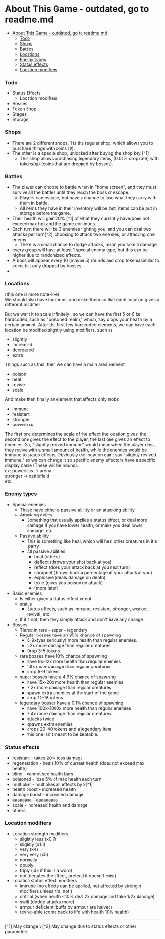 # About This Game - outdated, go to readme.md

<!-- TOC -->
* [About This Game - outdated, go to readme.md](#about-this-game---outdated-go-to-readmemd)
    * [Todo](#todo)
    * [Shops](#shops)
    * [Battles](#battles)
    * [Locations](#locations)
    * [Enemy types](#enemy-types)
    * [Status effects](#status-effects)
    * [Location modifiers](#location-modifiers)
<!-- TOC -->

### Todo

- Status Effects
    - Location modifiers
- Bosses
- Token Shop
- Stages
- Storage

### Shops

- There are 2 different shops, 1 is the regular shop, which allows you to purchase things with coins (◊).
- The other is a special shop, unlocked after buying the shop key [^1]
    - This shop allows purchasing legendary items, (0.01% drop rate) with tokens(₪) (coins that are dropped by bosses).

### Battles

- The player can choose to battle when in "home screen", and they must survive all the battles until they reach the boss
  or escape.
    - Players can escape, but have a chance to lose what they carry with them in battle.
    - All items they have in their inventory will be lost, items can be put in storage before the game.
- Their health will gain 20% [^1] of what they currently have(does not exceed max hp) and the game continues.
- Each turn there will be 3 enemies fighting you, and you can deal two attacks per turn[^2], choosing to attack two
  enemies, or attacking one enemy.
    - There is a small chance to dodge attacks, mean you take 0 damage.
- every group will have at least 1 special enemy type, but this can be higher due to randomized effects.
- A boss will appear every 10 (maybe 5) rounds and drop tokens(similar to coins but only dropped by bosses).
-

### Locations

(this one is more note-like) \
We should also have locations, and make them so that each location gives a different modifier

But we want it to scale infinitely , so we can have the first 5 or 6 be hardcoded,
such as "poisoned realm," which, say drops your health by a certain amount.
After the first few hardcoded elements, we can have each location be modified slightly using modifiers.
such as

- slightly
- increased
- decreased
- extra

Things such as this.
then we can have a main area element

- poison
- heal
- revive
- scale

And make then finally an element that affects only mobs

- immune
- resistant
- stronger
- powerless

The first one determines the scale of the effect the location gives,
the second one gives the effect to the player, the last one gives an effect to enemies.
So, "slightly revived immune" would mean when the player dies, they revive
with a small amount of health, while the enemies would be immune to status effects.
Obviously the location can't say "slightly revived immune," so we can change it so specific
enemy effectors have a specific display name (These will be nouns).\
ex: powerless -> arena\
stronger -> battlefield \
etc.

### Enemy types

- Special enemies
    - These have either a passive ability or an attacking ability
    - Attacking ability
        - Something that usually applies a status effect, or deal more damage if you have lower health, or make you deal
          lower damage, etc.
    - Passive ability
        - This is something like heal, which will heal other creatures in it's 'party'
        - All passive abilities:
            - heal (others)
            - deflect (throws your shot back at you)
            - reflect (does your attack back at you next turn)
            - shrapnel (throws back a percentage of your attack at you)
            - explosive (deals damage on death)
            - toxic (gives you poison on attack)
            - [more later]
- Basic enemies
    - Is either given a status effect or not
    - status
        - Status effects, such as immune, resistant, stronger, weaker, revival, etc.
    - If it's not, then they simply attack and don't have any change
- Bosses
    - Tiered in rare - super - legendary
    - Regular bosses have an 85% chance of spawning
        - 6-9x(yes seriously) more health than regular enemies.
        - 1.2x more damage than regular creatures
        - Drop 3-5 tokens
    - rare bosses have 10% chance of spawning
        - have 9x-12x more health than regular enemies
        - 1.8x more damage than regular creatures
        - drop 6-9 tokens
    - super bosses have a 4.9% chance of spawning
        - have 15x-20x more health than regular enemies
        - 2.2x more damage than regular creatures
        - spawn extra enemies at the start of the game
        - drop 12-18 tokens
    - legendary bosses have a 0.1% chance of spawning
        - have 100x-1000x more health than regular enemies
        - 2.4x more damage than regular creatures
        - attacks twice
        - spawns extra enemies
        - drops 20-40 tokens and a legendary item
        - this one isn't meant to be beatable.

### Status effects

- resistant - takes 20% less damage
- regeneration - heals 10% of current health (does not exceed max health)
- blind - cannot see health bars
- poisoned - lose 5% of max health each turn
- multiplier - multiplies all effects by 2[^1]
- health boost - increased health
- damage boost - increased damage
- aaaaaaaa - aaaaaaaaa
- scale - increased health and damage
- others

### Location modifiers

- Location strength modifiers
    - slightly less (x0.7)
    - slightly (x1.1)
    - very (x4)
    - very very (x5)
    - normally
    - doubly
    - triply (idk if this is a word)
    - not (negates the effect, pretend it doesn't exist)
- Location status effect modifiers
    - immune (no effects can be applied, not affected by strength modifiers unless it's 'not')
    - critical (when health <10% deal 2x damage and take 1/2x damage)
    - swift (dodge attacks more)
    - armour deficient (buffs by armour are halved)
    - revive-able (come back to life with health 10% health)

<hr />
[^1] May change \
[^2] May change due to status effects or other parameters 
